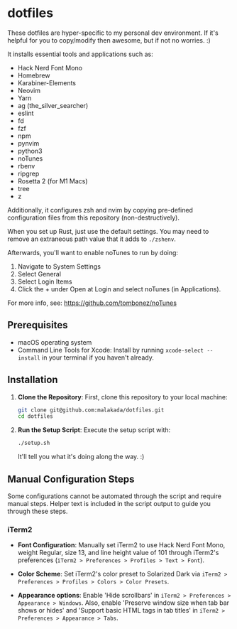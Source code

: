 # dotfiles

These dotfiles are hyper-specific to my personal dev environment. If it's helpful for you to copy/modify then awesome, but if not no worries. :)

It installs essential tools and applications such as:

* Hack Nerd Font Mono
* Homebrew
* Karabiner-Elements
* Neovim
* Yarn
* ag (the_silver_searcher)
* eslint
* fd
* fzf
* npm
* pynvim
* python3
* noTunes
* rbenv
* ripgrep
* Rosetta 2 (for M1 Macs)
* tree
* z

Additionally, it configures zsh and nvim by copying pre-defined configuration files from this repository (non-destructively).

When you set up Rust, just use the default settings. You may need to remove an extraneous path value that it adds to `./zshenv`.

Afterwards, you'll want to enable noTunes to run by doing:
1. Navigate to System Settings
2. Select General
3. Select Login Items
4. Click the + under Open at Login and select noTunes (in Applications).

For more info, see: https://github.com/tombonez/noTunes

## Prerequisites

- macOS operating system
- Command Line Tools for Xcode: Install by running `xcode-select --install` in your terminal if you haven't already.

## Installation

1. **Clone the Repository**: First, clone this repository to your local machine:

    ```bash
    git clone git@github.com:malakada/dotfiles.git
    cd dotfiles
    ```

2. **Run the Setup Script**: Execute the setup script with:

    ```bash
    ./setup.sh
    ```

    It'll tell you what it's doing along the way. :)

## Manual Configuration Steps

Some configurations cannot be automated through the script and require manual steps. Helper text is included in the script output to guide you through these steps.

### iTerm2

- **Font Configuration**: Manually set iTerm2 to use Hack Nerd Font Mono, weight Regular, size 13, and line height value of 101 through iTerm2's preferences (`iTerm2 > Preferences > Profiles > Text > Font`).

- **Color Scheme**: Set iTerm2's color preset to Solarized Dark via `iTerm2 > Preferences > Profiles > Colors > Color Presets`.

- **Appearance options**: Enable 'Hide scrollbars' in `iTerm2 > Preferences > Appearance > Windows`. Also, enable 'Preserve window size when tab bar shows or hides' and 'Support basic HTML tags in tab titles' in `iTerm2 > Preferences > Appearance > Tabs`.
